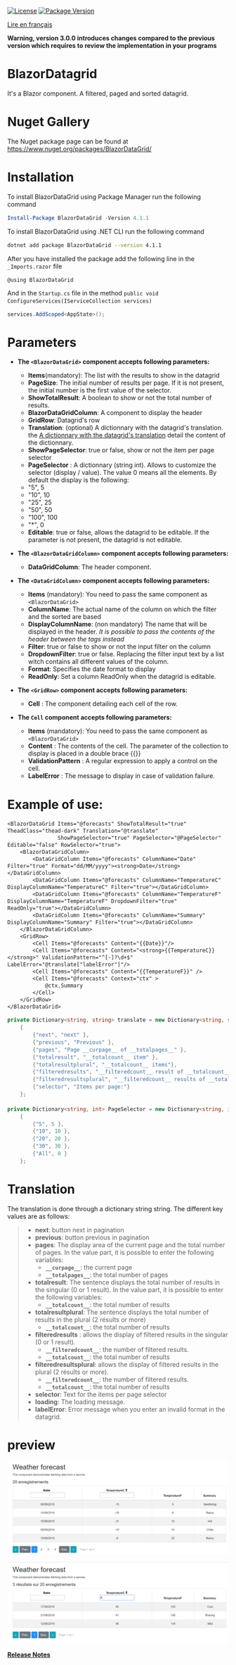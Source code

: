 [![License](https://img.shields.io/github/license/BlazorExtensions/Storage.svg?longCache=true&style=flat-square)](LICENSE)
[![Package Version](https://img.shields.io/badge/nuget-v4.1.1-blue.svg?longCache=true&style=flat-square)](https://www.nuget.org/packages/BlazorDataGrid/)

[Lire en français](BlazorDatagrid.md)

__Warning, version 3.0.0 introduces changes compared to the previous version which requires to review the implementation in your programs__

# BlazorDatagrid

It's a Blazor component. A filtered, paged and sorted datagrid.

# Nuget Gallery
The Nuget package page can be found at https://www.nuget.org/packages/BlazorDataGrid/

# Installation

To install BlazorDataGrid using Package Manager run the following command
```powershell
Install-Package BlazorDataGrid -Version 4.1.1
```
To install BlazorDataGrid using .NET CLI run the following command
```bash
dotnet add package BlazorDataGrid --version 4.1.1
```

After you have installed the package add the following line in the ```_Imports.razor``` file
```razor
@using BlazorDataGrid
```

And in the ```Startup.cs``` file in the method ```public void ConfigureServices(IServiceCollection services)```
```csharp
services.AddScoped<AppState>();
```

# Parameters

- **The  `<BlazorDataGrid>` component accepts following parameters:**
    -	**Items**(mandatory): The list with the results to show in the datagrid
    -	**PageSize**: The initial number of results per page. If it is not present, the initial number is the first value of the selector.
    -   **ShowTotalResult**: A boolean to show or not the total number of results.
    -	**BlazorDataGridColumn**: A component to display the header
    -	**GridRow**: Datagrid's row
    - **Translation**: (optional) A dictionnary with the datagrid's translation. the [A dictionnary with the datagrid's translation](#Translation) detail the content of the dictionnary.
    - **ShowPageSelector**: true or false, show or not the item per page selector
    - **PageSelector** : A dictionnary (string int). Allows to customize the selector (display / value). The value 0 means all the elements. By default the display is the following:
    - "5", 5
    - "10", 10
    - "25", 25
    - "50", 50
    - "100", 100
    - "*", 0
    - **Editable**: true or false, allows the datagrid to be editable. If the parameter is not present, the datagrid is not editable.

- **The ```<BlazorDataGridColumn>``` component accepts following parameters:**
    -	**DataGridColumn**: The header component.

- **The ```<DataGridColumn>``` component accepts following parameters:**
    -	**Items** (mandatory): You need to pass the same component as ```<BlazorDataGrid>```
    -	**ColumnName**: The actual name of the column on which the filter and the sorted are based
    -	**DisplayColumnName**: (non mandatory) The name that will be displayed in the header. *It is possible to pass the contents of the header between the tags instead*
    -	**Filter**: true or false to show or not the input filter on the column
    - **DropdownFilter**: true or false. Replacing the filter input text by a list witch contains all different values of the column.
    - **Format**: Specifies the date format to display
    - **ReadOnly**: Set a column ReadOnly when the datagrid is editable.

- **The ```<GridRow>``` component accepts following parameters:**
    - **Cell** : The component detailing each cell of the row.
- **The ```Cell``` component accepts following parameters:**
    - **Items** (mandatory): You need to pass the same component as ```<BlazorDataGrid>```
    - **Content** : The contents of the cell. The parameter of the collection to display is placed in a double brace {{}}
    - **ValidationPattern** : A regular expression to apply a control on the cell.
    - **LabelError** : The message to display in case of validation failure.

# Example of use:

```razor
<BlazorDataGrid Items="@forecasts" ShowTotalResult="true" TheadClass="thead-dark" Translation="@translate"
                ShowPageSelector="true" PageSelector="@PageSelector" Editable="false" RowSelector="true">
    <BlazorDataGridColumn>
        <DataGridColumn Items="@forecasts" ColumnName="Date" Filter="true" Format="dd/MM/yyyy"><strong>Date</strong></DataGridColumn>
        <DataGridColumn Items="@forecasts" ColumnName="TemperatureC" DisplayColumnName="TemperatureC" Filter="true"></DataGridColumn>
        <DataGridColumn Items="@forecasts" ColumnName="TemperatureF" DisplayColumnName="TemperatureF" DropdownFilter="true" ReadOnly="true"></DataGridColumn>
        <DataGridColumn Items="@forecasts" ColumnName="Summary" DisplayColumnName="Summary" Filter="true"></DataGridColumn>
    </BlazorDataGridColumn>
    <GridRow>
        <Cell Items="@forecasts" Content="{{Date}}"/>
        <Cell Items="@forecasts" Content="<strong>{{TemperatureC}}</strong>" ValidationPattern="^[-]?\d+$" LabelError="@translate["labelError"]"/>
        <Cell Items="@forecasts" Content="{{TemperatureF}}" />
        <Cell Items="@forecasts" Context="ctx" >
            @ctx.Summary
        </Cell>
    </GridRow>
</BlazorDataGrid>
```
```csharp
private Dictionary<string, string> translate = new Dictionary<string, string>
    {
        {"next", "next" },
        {"previous", "Previous" },
        {"pages", "Page __curpage__ of __totalpages__" },
        {"totalresult", "__totalcount__ item" },
        {"totalresultplural", "__totalcount__ items"},
        {"filteredresults", "__filteredcount__ result of __totalcount__ items" },
        {"filteredresultsplural", "__filteredcount__ results of __totalcount__ items"  },
        {"selector", "Items per page:"}
    };

private Dictionary<string, int> PageSelector = new Dictionary<string, int>
    {
        {"5", 5 },
        {"10", 10 },
        {"20", 20 },
        {"30", 30 },
        {"All", 0 }
    };    
```

# Translation
The translation is done through a dictionary string string.
The different key values ​​are as follows: 
> - **next**: button next in pagination
> - **previous**: button previous in pagination
> - **pages**: The display area of ​​the current page and the total number of pages. 
In the value part, it is possible to enter the following variables:
>   - **```__curpage__```**: the current page
>   - **```__totalpages__```**: the total number of pages
> - **totalresult**: The sentence displays the total number of results in the singular (0 or 1 result). In the value part, it is possible to enter the following variables: 
>   - **```__totalcount__```**: the total number of results
> - **totalresultplural**: The sentence displays the total number of results in the plural (2 résults or more)
>   - **```__totalcount__```**: the total number of results
> - **filteredresults** : allows the display of filtered results in the singular (0 or 1 result).
>   - **```__filteredcount__```**: the number of filtered results.
>   - **```__totalcount__```**: the total number of results
> - **filteredresultsplural**: allows the display of filtered results in the plural (2 résults or more).
>   - **```__filteredcount__```**: the number of filtered results.
>   - **```__totalcount__```**: the total number of results
> - **selector**: Text for the items per page selector
> - **loading**: The loading message.
> - **labelError**: Error message when you enter an invalid format in the datagrid.

# preview
![sortie 1](content/output1.png)

![sortie 2](content/output2.png)

**[Release Notes](BlazorDatagrid_RELEASE_NOTE.en.md)** 
